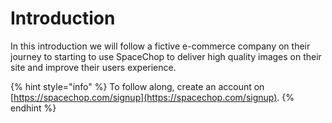 # Introduction

In this introduction we will follow a fictive e-commerce company on their journey to starting to use SpaceChop to deliver high quality images on their site and improve their users experience. 

{% hint style="info" %}
To follow along, create an account on [https://spacechop.com/signup](https://spacechop.com/signup).
{% endhint %}

